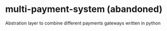 # multi-payment-system (abandoned)
Abstration layer to combine different payments gateways written in python
